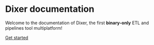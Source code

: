 # Dixer documentation

Welcome to the documentation of Dixer, the first **binary-only** ETL and pipelines tool multiplatform!

<a href="getting-started/" title="Getting Started" class="md-button md-button--primary"> Get started </a>